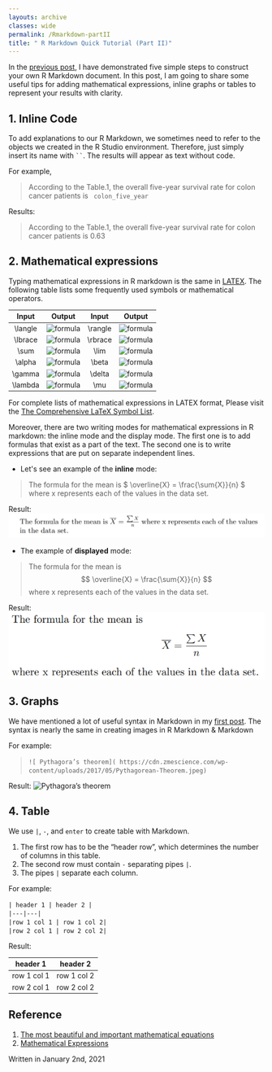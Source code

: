 ```yaml
---
layouts: archive
classes: wide
permalink: /Rmarkdown-partII
title: " R Markdown Quick Tutorial (Part II)"
---
```


In the [previous post]( https://peterntuph.github.io/home/Rmarkdown-partI ), I have demonstrated five simple steps to construct your own R Markdown document. In this post, I am going to share some useful tips for adding mathematical expressions, inline graphs or tables to represent your results with clarity.

## 1. Inline Code

To add explanations to our R Markdown, we sometimes need to refer to the objects we created in the R Studio environment. Therefore, just simply insert its name with ` `` `. The results will appear as text without code.

For example,
> According to the Table.1, the overall five-year survival rate for colon cancer patients is `  colon_five_year ` <br>

Results:
> According to the Table.1, the overall five-year survival rate for colon cancer patients is 0.63 <br>

## 2. Mathematical expressions

Typing mathematical expressions in R markdown is the same in [LATEX]( https://www.latex-project.org/). The following table lists some frequently used symbols or mathematical operators.

| Input | Output | Input | Output |
|:------:|:-----:|:-------:|:-----:|
| \langle | ![formula](https://render.githubusercontent.com/render/math?math=\langle) | \rangle | ![formula](https://render.githubusercontent.com/render/math?math=\rangle) |
| \lbrace | ![formula](https://render.githubusercontent.com/render/math?math=\lbrace) | \rbrace | ![formula](https://render.githubusercontent.com/render/math?math=\rbrace) |
| \sum | ![formula](https://render.githubusercontent.com/render/math?math=\sum) | \lim | ![formula](https://render.githubusercontent.com/render/math?math=\lim) |
| \alpha | ![formula](https://render.githubusercontent.com/render/math?math=\alpha) | \beta | ![formula](https://render.githubusercontent.com/render/math?math=\beta) |
| \gamma | ![formula](https://render.githubusercontent.com/render/math?math=\gamma) | \delta | ![formula](https://render.githubusercontent.com/render/math?math=\delta) |
| \lambda | ![formula](https://render.githubusercontent.com/render/math?math=\lambda) | \mu | ![formula](https://render.githubusercontent.com/render/math?math=\mu) |

For complete lists of mathematical expressions in LATEX format, Please visit the [The Comprehensive LaTeX Symbol List]( https://mirror-hk.koddos.net/CTAN/info/symbols/comprehensive/symbols-a4.pdf).

Moreover, there are two writing modes for mathematical expressions in R markdown: the inline mode and the display mode. The first one is to add formulas that exist as a part of the text. The second one is to write expressions that are put on separate independent lines.

* Let's see an example of the **inline** mode:
> The formula for the mean is $ \overline{X} = \frac{\sum{X}}{n} $ where x represents each of the values in the data set.

Result: 
![inline]( https://raw.githubusercontent.com/Peterntuph/home/master/_pics/rmarkdown2_1.png)

* The example of **displayed** mode:

> The formula for the mean is $$ \overline{X} = \frac{\sum{X}}{n} $$ where x represents each of the values in the data set.

Result: <br>
![displayed]( https://raw.githubusercontent.com/Peterntuph/home/master/_pics/rmarkdown2_2.png)

## 3. Graphs

We have mentioned a lot of useful syntax in Markdown in my [first post]( https://peterntuph.github.io/home/my-first-post). The syntax is nearly the same in creating images in R Markdown & Markdown

For example: 
> `![ Pythagora’s theorem]( https://cdn.zmescience.com/wp-content/uploads/2017/05/Pythagorean-Theorem.jpeg)`

Result:
![ Pythagora’s theorem]( https://cdn.zmescience.com/wp-content/uploads/2017/05/Pythagorean-Theorem.jpeg)

## 4. Table

We use `|`, `-`, and `enter` to create table with Markdown.

1. The first row has to be the “header row”, which determines the number of columns in this table.
2. The second row must contain `-` separating pipes `|`.
3. The pipes `|` separate each column.

For example: 

`| header 1 | header 2 |` <br>
`|---|---|` <br>
`|row 1 col 1 | row 1 col 2|` <br>
`|row 2 col 1 | row 2 col 2|` <br>

Result:

| header 1 | header 2 |
|---|---|
|row 1 col 1 | row 1 col 2|
|row 2 col 1 | row 2 col 2|

## Reference
1. [The most beautiful and important mathematical equations]( https://www.zmescience.com/other/feature-post/mathematical-equations-beautiful-30112018/)
2. [Mathematical Expressions]( https://www.overleaf.com/learn/latex/Mathematical_expressions)

Written in January 2nd, 2021
